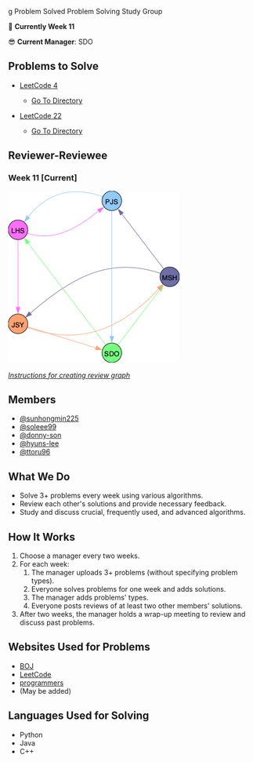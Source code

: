 g Problem Solved
Problem Solving Study Group

📌 **Currently Week 11**

😎 **Current Manager**: SDO

## Problems to Solve

  - [LeetCode 4](https://leetcode.com/problems/median-of-two-sorted-arrays/)
      - [Go To Directory](./LeetCode/4_Median_of_Two_Sorted_Arrays)

  - [LeetCode 22](https://leetcode.com/problems/generate-parentheses/)
      - [Go To Directory](./LeetCode/22_Generate_Parentheses)

## Reviewer-Reviewee

### Week 11 [Current]

![Week11](./utils/graphs/week11.png)


[*Instructions for creating review graph*](https://github.com/sunhongmin225/problem-solved/blob/main/utils/README.md)

## Members
* [@sunhongmin225](https://github.com/sunhongmin225)
* [@soleee99](https://github.com/soleee99)
* [@donny-son](https://github.com/donny-son)
* [@hyuns-lee](https://github.com/hyuns-lee)
* [@ttoru96](https://github.com/ttoru96)

## What We Do
* Solve 3+ problems every week using various algorithms.
* Review each other's solutions and provide necessary feedback.
* Study and discuss crucial, frequently used, and advanced algorithms.

## How It Works
1. Choose a manager every two weeks.
1. For each week:
	1. The manager uploads 3+ problems (without specifying problem types).
	1. Everyone solves problems for one week and adds solutions.
	1. The manager adds problems' types.
	1. Everyone posts reviews of at least two other members' solutions.
1. After two weeks, the manager holds a wrap-up meeting to review and discuss past problems.

## Websites Used for Problems
* [BOJ](https://www.acmicpc.net)
* [LeetCode](https://leetcode.com)
* [programmers](https://programmers.co.kr)
* (May be added)

## Languages Used for Solving
* Python
* Java
* C++
